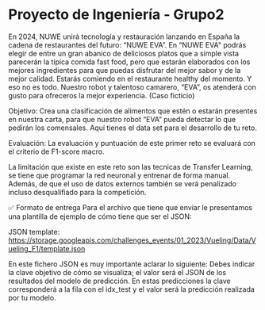 # Proyecto de Ingeniería - Grupo2
En 2024, NUWE unirá tecnología y restauración lanzando en España la cadena de restaurantes del futuro: “NUWE EVA”. En “NUWE EVA" podrás elegir de entre un gran abanico de deliciosos platos que a simple vista parecerán la típica comida fast food, pero que estarán elaborados con los mejores ingredientes para que puedas disfrutar del mejor sabor y de la mejor calidad. Estarás comiendo en el restaurante healthy del momento. Y eso no es todo. Nuestro robot y talentoso camarero, “EVA”, os atenderá con gusto para ofreceros la mejor experiencia. (Caso ficticio)

Objetivo:
Crea una clasificación de alimentos que estén o estarán presentes en nuestra carta, para que nuestro robot “EVA” pueda detectar lo que pedirán los comensales. Aquí tienes el data set para el desarrollo de tu reto.

Evaluación:
La evaluación y puntuación de este primer reto se evaluará con el criterio de F1-score macro.

La limitación que existe en este reto son las tecnicas de Transfer Learning, se tiene que programar la red neuronal y entrenar de forma manual. Además, de que el uso de datos externos también se verá penalizado incluso desqualifiado para la competición.

✅ Formato de entrega
Para el archivo que tiene que enviar le presentamos una plantilla de ejemplo de cómo tiene que ser el JSON:

JSON template: https://storage.googleapis.com/challenges_events/01_2023/Vueling/Data/Vueling_F1/template.json

En este fichero JSON es muy importante aclarar lo siguiente: Debes indicar la clave objetivo de cómo se visualiza; el valor será el JSON de los resultados del modelo de predicción. En estas predicciones la clave corresponderá a la fila con el idx_test y el valor será la predicción realizada por tu modelo.
